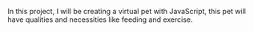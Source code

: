 In this project, I will be creating a virtual pet with JavaScript, this pet will have qualities and necessities like feeding and exercise. 
